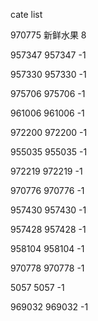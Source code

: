 cate list

970775 新鲜水果 8

957347 957347 -1

957330 957330 -1

975706 975706 -1

961006 961006 -1

972200 972200 -1

955035 955035 -1

972219 972219 -1

970776 970776 -1

957430 957430 -1

957428 957428 -1

958104 958104 -1

970778 970778 -1

5057 5057 -1

969032 969032 -1

